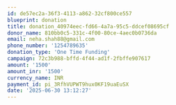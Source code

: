 ```yaml
---
id: de57ec2a-36f3-4113-a862-32cf800ce557
blueprint: donation
title: donation_40974eec-fd66-4a7a-95c5-ddcef08695cf
donor_name: 810bb0c5-331c-4f00-80ce-4aec0b0736da
email: neha.shah88@gmail.com
phone_number: '1254789635'
donation_type: 'One Time Funding'
campaign: 72c3b988-bffd-4f44-ad1f-2fbffe907617
amount: '1500'
amount_inr: '1500'
currency_name: INR
payment_id: pi_3RfhVUPWT9hux0KF19uaEuSX
date: '2025-06-30 13:12:27'
---
```

